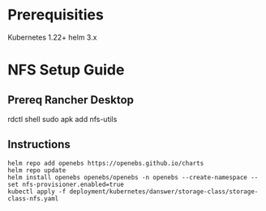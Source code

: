 # Prerequisities

Kubernetes 1.22+
helm 3.x


# NFS Setup Guide

## Prereq Rancher Desktop
rdctl shell sudo apk add nfs-utils

## Instructions
```
helm repo add openebs https://openebs.github.io/charts
helm repo update
helm install openebs openebs/openebs -n openebs --create-namespace --set nfs-provisioner.enabled=true
kubectl apply -f deployment/kubernetes/danswer/storage-class/storage-class-nfs.yaml
```


